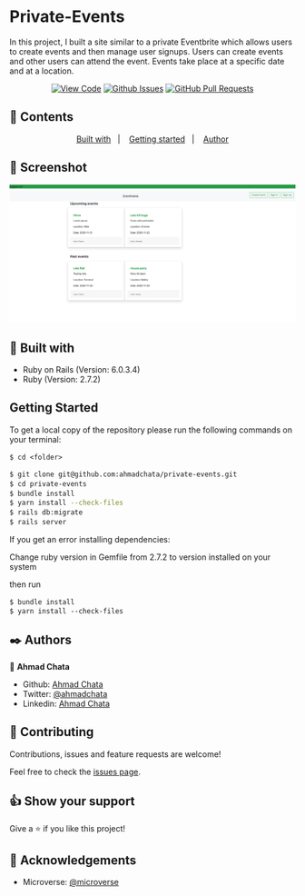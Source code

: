 # Private-Events

In this project, I built a site similar to a private Eventbrite which allows users to create events and then manage user signups. Users can create events and other users can attend the event. Events take place at a specific date and at a location.


<div align="center">

[![View Code](https://img.shields.io/badge/View%20-Code-green)](https://github.com/ahmadchata/private-events)
[![Github Issues](https://img.shields.io/badge/GitHub-Issues-orange)](https://github.com/ahmadchata/private-events/issues)
[![GitHub Pull Requests](https://img.shields.io/badge/GitHub-Pull%20Requests-blue)](https://github.com/ahmadchata/private-events/pulls)

</div>

## 📝 Contents

<p align="center">
<a href="#with">Built with</a>&nbsp;&nbsp;&nbsp;|&nbsp;&nbsp;&nbsp;
<a href="#gs">Getting started</a>&nbsp;&nbsp;&nbsp;|&nbsp;&nbsp;&nbsp;
<a href="#author">Author</a>
</p>

## 📸 Screenshot

![screenshot](./app/assets/images/screen.png)

## 🔧 Built with<a name = "with"></a>

- Ruby on Rails (Version: 6.0.3.4)
- Ruby (Version: 2.7.2)


## Getting Started <a name = "gs"></a>

To get a local copy of the repository please run the following commands on your terminal:

```
$ cd <folder>
```

~~~bash
$ git clone git@github.com:ahmadchata/private-events.git
$ cd private-events
$ bundle install
$ yarn install --check-files
$ rails db:migrate
$ rails server
~~~

If you get an error installing dependencies:

Change ruby version in Gemfile from 2.7.2 to version installed on your system

then run

```
$ bundle install
$ yarn install --check-files
```


## ✒️  Authors <a name = "author"></a>


👤 **Ahmad Chata**

- Github: [Ahmad Chata](https://github.com/ahmadchata)
- Twitter: [@ahmadchata](https://twitter.com/ahmadchata)
- Linkedin: [Ahmad Chata](https://www.linkedin.com/in/ahmadchata/)



## 🤝 Contributing

Contributions, issues and feature requests are welcome!

Feel free to check the [issues page](https://github.com/ahmadchata/private-events/issues).


## 👍 Show your support

Give a ⭐️ if you like this project!

## :clap: Acknowledgements

- Microverse: [@microverse](https://www.microverse.org/)
